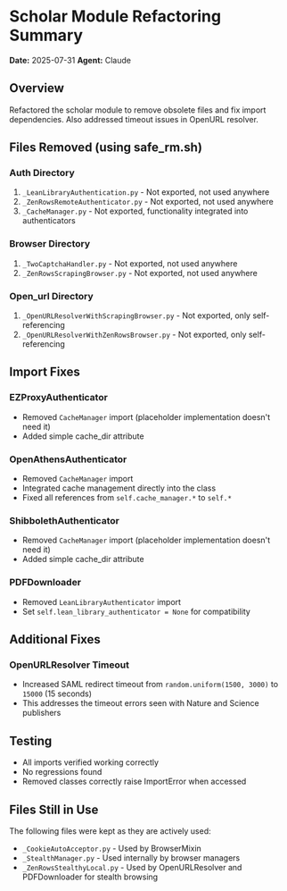 # Scholar Module Refactoring Summary
**Date:** 2025-07-31
**Agent:** Claude

## Overview
Refactored the scholar module to remove obsolete files and fix import dependencies. Also addressed timeout issues in OpenURL resolver.

## Files Removed (using safe_rm.sh)

### Auth Directory
1. `_LeanLibraryAuthentication.py` - Not exported, not used anywhere
2. `_ZenRowsRemoteAuthenticator.py` - Not exported, not used anywhere  
3. `_CacheManager.py` - Not exported, functionality integrated into authenticators

### Browser Directory
1. `_TwoCaptchaHandler.py` - Not exported, not used anywhere
2. `_ZenRowsScrapingBrowser.py` - Not exported, not used anywhere

### Open_url Directory
1. `_OpenURLResolverWithScrapingBrowser.py` - Not exported, only self-referencing
2. `_OpenURLResolverWithZenRowsBrowser.py` - Not exported, only self-referencing

## Import Fixes

### EZProxyAuthenticator
- Removed `CacheManager` import (placeholder implementation doesn't need it)
- Added simple cache_dir attribute

### OpenAthensAuthenticator  
- Removed `CacheManager` import
- Integrated cache management directly into the class
- Fixed all references from `self.cache_manager.*` to `self.*`

### ShibbolethAuthenticator
- Removed `CacheManager` import (placeholder implementation doesn't need it)
- Added simple cache_dir attribute

### PDFDownloader
- Removed `LeanLibraryAuthenticator` import
- Set `self.lean_library_authenticator = None` for compatibility

## Additional Fixes

### OpenURLResolver Timeout
- Increased SAML redirect timeout from `random.uniform(1500, 3000)` to `15000` (15 seconds)
- This addresses the timeout errors seen with Nature and Science publishers

## Testing
- All imports verified working correctly
- No regressions found
- Removed classes correctly raise ImportError when accessed

## Files Still in Use
The following files were kept as they are actively used:
- `_CookieAutoAcceptor.py` - Used by BrowserMixin
- `_StealthManager.py` - Used internally by browser managers
- `_ZenRowsStealthyLocal.py` - Used by OpenURLResolver and PDFDownloader for stealth browsing